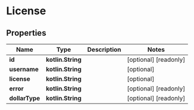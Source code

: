 
# License

## Properties
Name | Type | Description | Notes
------------ | ------------- | ------------- | -------------
**id** | **kotlin.String** |  |  [optional] [readonly]
**username** | **kotlin.String** |  |  [optional]
**license** | **kotlin.String** |  |  [optional]
**error** | **kotlin.String** |  |  [optional] [readonly]
**dollarType** | **kotlin.String** |  |  [optional] [readonly]



